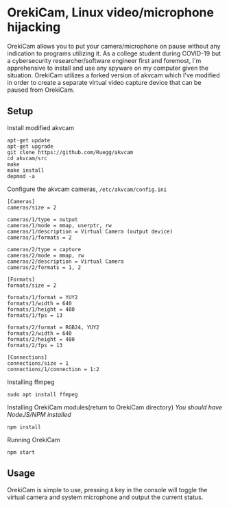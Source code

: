 # OrekiCam, Linux video/microphone hijacking

OrekiCam allows you to put your camera/microphone on pause without any indication to programs utilizing it. As a college student during COVID-19 but a cybersecurity researcher/software engineer first and foremost, I'm apprehensive to install and use any spyware on my computer given the situation. OrekiCam utilizes a forked version of akvcam which I've modified in order to create a separate virtual video capture device that can be paused from OrekiCam.

## Setup ##

Install modified akvcam
```
apt-get update
apt-get upgrade
git clone https://github.com/Ruegg/akvcam
cd akvcam/src
make
make install
depmod -a
```

Configure the akvcam cameras, `/etc/akvcam/config.ini`
```
[Cameras]
cameras/size = 2

cameras/1/type = output
cameras/1/mode = mmap, userptr, rw
cameras/1/description = Virtual Camera (output device)
cameras/1/formats = 2

cameras/2/type = capture
cameras/2/mode = mmap, rw
cameras/2/description = Virtual Camera
cameras/2/formats = 1, 2

[Formats]
formats/size = 2

formats/1/format = YUY2
formats/1/width = 640
formats/1/height = 480
formats/1/fps = 13

formats/2/format = RGB24, YUY2
formats/2/width = 640
formats/2/height = 480
formats/2/fps = 13

[Connections]
connections/size = 1
connections/1/connection = 1:2
```

Installing ffmpeg
```
sudo apt install ffmpeg
```

Installing OrekiCam modules(return to OrekiCam directory)
*You should have NodeJS/NPM installed*
```
npm install
```

Running OrekiCam
```
npm start
```

## Usage
OrekiCam is simple to use, pressing `A` key in the console will toggle the virtual camera and system microphone and output the current status.
